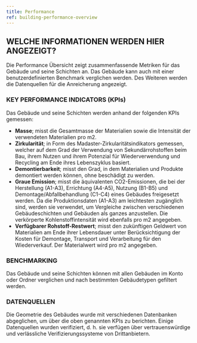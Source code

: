 ```yaml
---
title: Performance
ref: building-performance-overview
---
```


## WELCHE INFORMATIONEN WERDEN HIER ANGEZEIGT?
Die Performance Übersicht zeigt zusammenfassende Metriken für das Gebäude und seine Schichten an. Das Gebäude kann auch mit einer benutzerdefinierten Benchmark verglichen werden. Des Weiteren werden die Datenquellen für die Anreicherung angezeigt.

### KEY PERFORMANCE INDICATORS (KPIs)
Das Gebäude und seine Schichten werden anhand der folgenden KPIs gemessen:

- **Masse**; misst die Gesamtmasse der Materialien sowie die Intensität der verwendeten Materialien pro m2.
- **Zirkularität**; in Form des Madaster-Zirkularitätsindikators gemessen, welcher auf dem Grad der Verwendung von Sekundärrohstoffen beim Bau, ihrem Nutzen und ihrem Potenzial für Wiederverwendung und Recycling am Ende ihres Lebenszyklus basiert.
- **Demontierbarkeit**; misst den Grad, in dem Materialien und Produkte demontiert werden können, ohne beschädigt zu werden.
- **Graue Emission**; misst die äquivalenten CO2-Emissionen, die bei der Herstellung (A1-A3), Errichtung (A4-A5), Nutzung (B1-B5) und Demontage/Abfallbehandlung (C1-C4) eines Gebäudes freigesetzt werden. Da die Produktionsdaten (A1-A3) am leichtesten zugänglich sind, werden sie verwendet, um Vergleiche zwischen verschiedenen Gebäudeschichten und Gebäuden als ganzes anzustellen. Die verkörperte Kohlenstoffintensität wird ebenfalls pro m2 angegeben. 
- **Verfügbarer Rohstoff-Restwert**; misst den zukünftigen Geldwert von Materialien am Ende ihrer Lebensdauer unter Berücksichtigung der Kosten für Demontage, Transport und Verarbeitung für den Wiederverkauf. Der Materialwert wird pro m2 angegeben. 

### BENCHMARKING
Das Gebäude und seine Schichten können mit allen Gebäuden im Konto oder Ordner verglichen und nach bestimmten Gebäudetypen gefiltert werden. 

### DATENQUELLEN
Die Geometrie des Gebäudes wurde mit verschiedenen Datenbanken abgeglichen, um über die oben genannten KPIs zu berichten. Einige Datenquellen wurden verifiziert, d. h. sie verfügen über vertrauenswürdige und verlässliche Verifizierungssysteme von Drittanbietern.